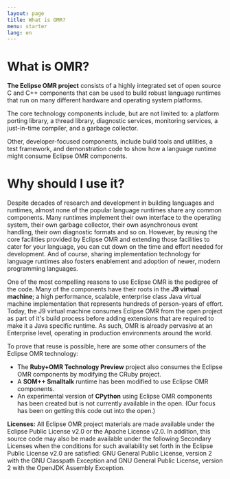 ```yaml
---
layout: page
title: What is OMR?
menu: starter
lang: en
---
```


[//]: # "*********************************************************************"
[//]: # "*"
[//]: # "*  Copyright IBM Corp. 2016  All Rights Reserved."
[//]: # "*"
[//]: # "*  This program and the accompanying materials are made available"
[//]: # "*  under the terms of the Eclipse Public License v1.0 and"
[//]: # "*  Apache License v2.0 which accompanies this distribution."
[//]: # "*"
[//]: # "*      The Eclipse Public License is available at"
[//]: # "*      http://www.eclipse.org/legal/epl-v10.html"
[//]: # "*"
[//]: # "*      The Apache License v2.0 is available at"
[//]: # "*      http://www.opensource.org/licenses/apache2.0.php"
[//]: # "*"
[//]: # "*  Contributors:"
[//]: # "*    <First author> - initial implementation and documentation"
[//]: # "*********************************************************************"

# What is OMR?

**The Eclipse OMR project** consists of a highly integrated set of open source C and C++ components that can be used to build robust language runtimes that run on many different hardware and operating system platforms.

The core technology components include, but are not limited to: a platform porting library, a thread library, diagnostic services, monitoring services, a just-in-time compiler, and a garbage collector.

Other, developer-focused components, include build tools and utilities, a test framework, and demonstration code to show how a language runtime might consume Eclipse OMR components.

# Why should I use it?

Despite decades of research and development in building languages and runtimes, almost none of the popular language runtimes share any common components. Many runtimes implement their own interface to the operating system, their own garbage collector, their own asynchronous event handling, their own diagnostic formats and so on. However, by reusing the core facilities provided by Eclipse OMR and extending those facilities to cater for your language, you can cut down on the time and effort needed for development. And of course, sharing implementation technology for language runtimes also fosters enablement and adoption of newer, modern programming languages.

One of the most compelling reasons to use Eclipse OMR is the pedigree of the code. Many of the components have their roots in the **J9 virtual machine**; a high performance, scalable, enterprise class Java virtual machine implementation that represents hundreds of person-years of effort. Today, the J9 virtual machine consumes Eclipse OMR from the open project as part of it's build process before adding extensions that are required to make it a Java specific runtime. As such, OMR is already pervasive at an Enterprise level, operating in production environments around the world.

To prove that reuse is possible, here are some other consumers of the Eclipse OMR technology:

- The **Ruby+OMR Technology Preview** project also consumes the Eclipse OMR components by modifying the CRuby project.
- A **SOM++ Smalltalk** runtime has been modified to use Eclipse OMR components.
- An experimental version of **CPython** using Eclipse OMR components has been created but is not currently available in the open. (Our focus has been on getting this code out into the open.)

**Licenses:** All Eclipse OMR project materials are made available under the Eclipse Public License v2.0 or the Apache License v2.0.  In addition, this source code may also be made available under the following Secondary Licenses when the conditions for such availability set forth in the Eclipse Public License v2.0 are satisfied: GNU General Public License, version 2 with the GNU Classpath Exception and GNU General Public License, version 2 with the OpenJDK Assembly Exception.
